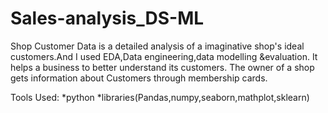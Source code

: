 # Sales-analysis_DS-ML
Shop Customer Data is a detailed analysis of a imaginative shop's ideal customers.And I used EDA,Data engineering,data modelling &evaluation. It helps a business to better understand its customers. 
The owner of a shop gets information about Customers through membership cards.

Tools Used:
*python
*libraries(Pandas,numpy,seaborn,mathplot,sklearn)

